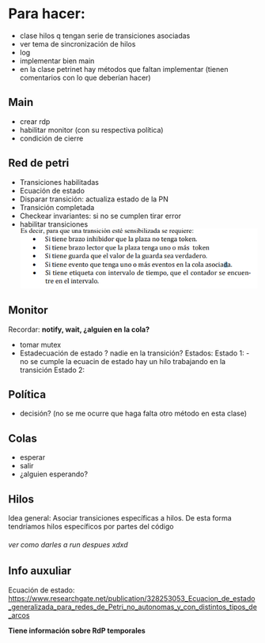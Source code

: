 # Para hacer:
- clase hilos
	q tengan serie de transiciones asociadas
- ver tema de sincronización de hilos
- log
- implementar bien main
- en la clase petrinet hay métodos que faltan implementar (tienen comentarios con lo que deberían hacer)




## Main
- crear rdp
- habilitar monitor (con su respectiva política)
- condición de cierre


## Red de petri

- Transiciones habilitadas
- Ecuación de estado
- Disparar transición: actualiza estado de la PN
- Transición completada
- Checkear invariantes: si no se cumplen tirar error
- habilitar transiciones
		![Alt text](image.png)

## Monitor
Recordar: **notify, wait, ¿alguien en la cola?**
- tomar mutex
- Estadecuación de estado ? nadie en la transición?
Estados: 
		Estado 1:
					- no se cumple la ecuacin de estado
					hay un hilo trabajando en la transición
		Estado 2:
				

## Política
- decisión? 
	(no se me ocurre que haga falta otro método en esta clase)


## Colas
- esperar
- salir
- ¿alguien esperando?


## Hilos
Idea general: Asociar transiciones específicas a hilos.
			 De esta forma tendríamos hilos específicos por partes del código

###### ver como darles a run despues xdxd


## Info auxuliar

Ecuación de estado:  https://www.researchgate.net/publication/328253053_Ecuacion_de_estado_generalizada_para_redes_de_Petri_no_autonomas_y_con_distintos_tipos_de_arcos

**Tiene información sobre RdP temporales**